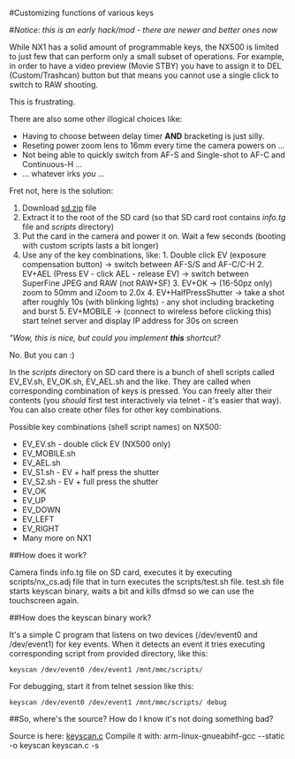#Customizing functions of various keys

#*Notice: this is an early hack/mod - there are newer and better ones now*

While NX1 has a solid amount of programmable keys, the NX500 is limited to just few that can perform only a small subset of operations. For example, in order to have a video preview (Movie STBY) you have to assign it to DEL (Custom/Trashcan) button but that means you cannot use a single click to switch to RAW shooting. 

This is frustrating. 

There are also some other illogical choices like:
  - Having to choose between delay timer **AND** bracketing is just silly.
  - Reseting power zoom lens to 16mm every time the camera powers on ...
  - Not being able to quickly switch from AF-S and Single-shot to AF-C and Continuous-H ...
  - ... whatever irks *you* ...

Fret not, here is the solution:
  1. Download [sd.zip](https://github.com/ottokiksmaler/nx500/blob/master/sd.zip) file
  2. Extract it to the root of the SD card (so that SD card root contains *info.tg* file and *scripts* directory)
  3. Put the card in the camera and power it on. Wait a few seconds (booting with custom scripts lasts a bit longer)
  4. Use any of the key combinations, like:
    1. Double click EV (exposure compensation button) -> switch between AF-S/S and AF-C/C-H
    2. EV+AEL (Press EV - click AEL - release EV) -> switch between SuperFine JPEG and RAW (not RAW+SF)
    3. EV+OK -> (16-50pz only) zoom to 50mm and iZoom to 2.0x
    4. EV+HalfPressShutter -> take a shot after roughly 10s (with blinking lights) - any shot including bracketing and burst
    5. EV+MOBILE -> (connect to wireless before clicking this) start telnet server and display IP address for 30s on screen

*"Wow, this is nice, but could you implement __this__ shortcut?*

No. But you can :)

In the *scripts* directory on SD card there is a bunch of shell scripts called EV_EV.sh, EV_OK.sh, EV_AEL.sh and the like. They are called when corresponding combination of keys is pressed. You can freely alter their contents (you *should* first test interactively via telnet - it's easier that way). You can also create other files for other key combinations.

Possible key combinations (shell script names) on NX500:
  - EV_EV.sh - double click EV (NX500 only)
  - EV_MOBILE.sh
  - EV_AEL.sh
  - EV_S1.sh - EV + half press the shutter
  - EV_S2.sh - EV + full press the shutter
  - EV_OK
  - EV_UP
  - EV_DOWN
  - EV_LEFT
  - EV_RIGHT
  - Many more on NX1

##How does it work?

Camera finds info.tg file on SD card, executes it by executing scripts/nx_cs.adj file that in turn executes the scripts/test.sh file. test.sh file starts keyscan binary, waits a bit and kills dfmsd so we can use the touchscreen again.

##How does the keyscan binary work?

It's a simple C program that listens on two devices (/dev/event0 and /dev/event1) for key events. When it detects an event it tries executing corresponding script from provided directory, like this:

```
keyscan /dev/event0 /dev/event1 /mnt/mmc/scripts/
```

For debugging, start it from telnet session like this:
```
keyscan /dev/event0 /dev/event1 /mnt/mmc/scripts/ debug
```

##So, where's the source? How do I know it's not doing something bad?

Source is here: [keyscan.c](https://github.com/ottokiksmaler/nx500/blob/master/keyscan.c)
Compile it with: arm-linux-gnueabihf-gcc --static -o keyscan keyscan.c -s

